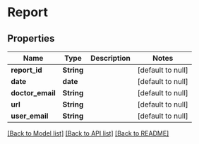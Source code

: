 # Report
## Properties

| Name | Type | Description | Notes |
|------------ | ------------- | ------------- | -------------|
| **report\_id** | **String** |  | [default to null] |
| **date** | **date** |  | [default to null] |
| **doctor\_email** | **String** |  | [default to null] |
| **url** | **String** |  | [default to null] |
| **user\_email** | **String** |  | [default to null] |

[[Back to Model list]](../README.md#documentation-for-models) [[Back to API list]](../README.md#documentation-for-api-endpoints) [[Back to README]](../README.md)

